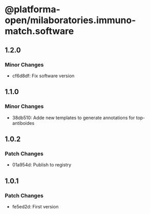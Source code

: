# @platforma-open/milaboratories.immuno-match.software

## 1.2.0

### Minor Changes

- cf6d8df: Fix software version

## 1.1.0

### Minor Changes

- 38db510: Adde new templates to generate annotations for top-antiboides

## 1.0.2

### Patch Changes

- 01a954d: Publish to registry

## 1.0.1

### Patch Changes

- fe5ed2d: First version
